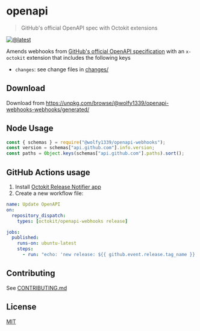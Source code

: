 # openapi

> GitHub's official OpenAPI spec with Octokit extensions

[![@latest](https://img.shields.io/npm/v/@wolfy1339/openapi-webhooks.svg)](https://www.npmjs.com/package/@wolfy1339/openapi-webhooks)

Amends webhooks from [GitHub's official OpenAPI specification](https://github.com/github/rest-api-description/) with an `x-octokit` extension that includes the following keys

- `changes`: see change files in [changes/](changes/)

## Download

Download from https://unpkg.com/browse/@wolfy1339/openapi-webhooks-webhooks/generated/

## Node Usage

```js
const { schemas } = require("@wolfy1339/openapi-webhooks");
const version = schemas["api.github.com"].info.version;
const paths = Object.keys(schemas["api.github.com"].paths).sort();
```

## GitHub Actions usage

1. Install [Octokit Release Notifier app](https://github.com/apps/octokit-release-notifier/)
2. Create a new workflow file:

```yml
name: Update OpenAPI
on:
  repository_dispatch:
    types: [octokit/openapi-webhooks release]

jobs:
  published:
    runs-on: ubuntu-latest
    steps:
      - run: "echo: 'new release: ${{ github.event.release.tag_name }}'"
```

## Contributing

See [CONTRIBUTING.md](../../CONTRIBUTING.md)

## License

[MIT](LICENSE)
